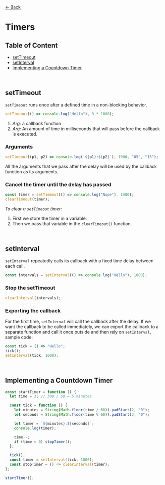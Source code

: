[&larr; Back](./README.md)

# Timers

## Table of Content

- [setTimeout](#settimeout)
- [setInterval](#setinterval)
- [Implementing a Countdown Timer](#implementing-a-countdown-timer)

<br>

## setTimeout

`setTimeout` runs once after a defined time in a non-blocking behavior.

```js
setTimeout(() => console.log("Hello"), 3 * 1000);
```

1. _Arg:_ a callback function
2. _Arg:_ An amount of time in milliseconds that will pass before the callback is executed.

### Arguments

```js
setTimeout((p1, p2) => console.log(`${p1}:${p2}`), 1000, "05", "15");
```

All the arguments that we pass after the delay will be used by the callback function as its arguments.

### Cancel the timer until the delay has passed

```js
const timer = setTimeout(() => console.log("Nope"), 1000);
clearTimeout(timer);
```

_To clear a `setTimeout` timer:_

1. First we store the timer in a variable.
2. Then we pass that variable in the `clearTimeout()` function.

<br>

## setInterval

`setInterval` repeatedly calls its callback with a fixed time delay between each call.

```js
const intervals = setInterval(() => console.log("Hello"), 1000);
```

### Stop the setTimeout

```js
clearInterval(intervals);
```

### Exporting the callback

For the first time, `setInterval` will call the callback after the delay. If we want the callback to be called immediately, we can export the callback to a separate function and call it once outside and then rely on `setInterval`, sample code:

```js
const tick = () => "Hello";
tick();
setInterval(tick, 1000);
```

<br>

## Implementing a Countdown Timer

```js
const startTimer = function () {
  let time = 3; // 300 / 60 = 5 minutes

  const tick = function () {
    let minutes = String(Math.floor(time / 60)).padStart(2, "0");
    let seconds = String(Math.floor(time % 60)).padStart(2, "0");

    let timer = `${minutes}:${seconds}`;
    console.log(timer);

    time--;
    if (time < 0) stopTimer();
  };

  tick();
  const timer = setInterval(tick, 1000);
  const stopTimer = () => clearInterval(timer);
};

startTimer();
```

<br>
